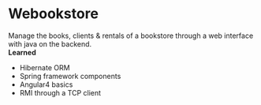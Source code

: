 # Webookstore
Manage the books, clients & rentals of a bookstore through a web interface with java on the backend. <br/>
**Learned**
* Hibernate ORM
* Spring framework components
* Angular4 basics
* RMI through a TCP client
